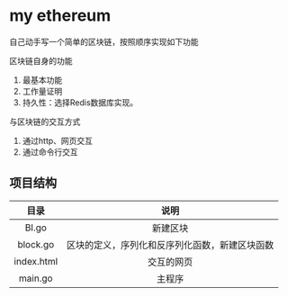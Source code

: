 # my ethereum

自己动手写一个简单的区块链，按照顺序实现如下功能

区块链自身的功能
1. 最基本功能
2. 工作量证明
3. 持久性：选择Redis数据库实现。

与区块链的交互方式
1. 通过http、网页交互
2. 通过命令行交互

项目结构
----
目录 | 说明 
:-: | :-:
BI.go | 新建区块
block.go | 区块的定义，序列化和反序列化函数，新建区块函数
index.html | 交互的网页
main.go | 主程序